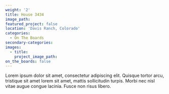 ```yaml
---
weight: '2'
title: House 3434
image_path:
featured_project: false
location: 'Davis Ranch, Colorado'
categories:
  - On The Boards
secondary-categories:
images:
  - title:
    project_image_path:
on_the_boards: false
---
```


Lorem ipsum dolor sit amet, consectetur adipiscing elit. Quisque tortor arcu, tristique sit amet lorem sit amet, mattis sollicitudin turpis. Morbi nec nisl vitae augue congue lacinia. Fusce non risus libero.